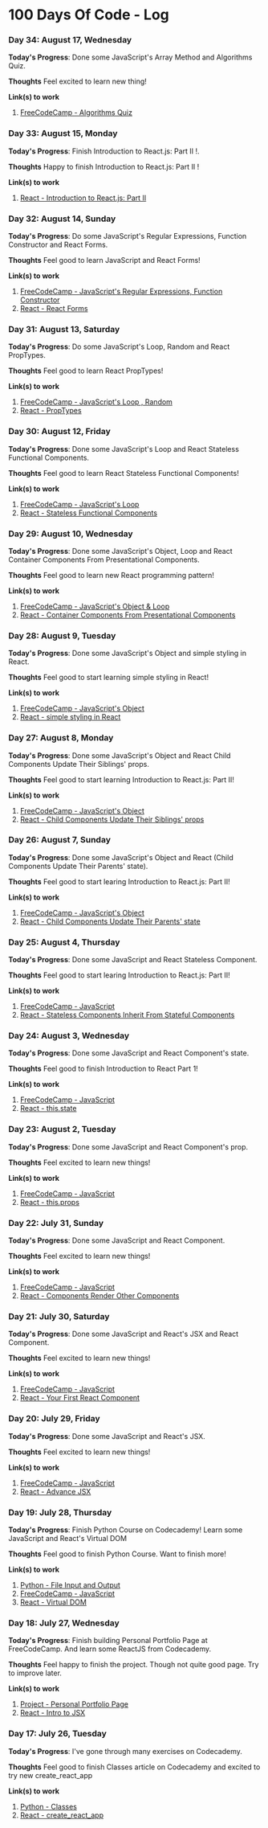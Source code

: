# 100 Days Of Code - Log

### Day 34: August 17, Wednesday

**Today's Progress**: Done some JavaScript's Array Method and Algorithms Quiz.

**Thoughts** Feel excited to learn new thing!

**Link(s) to work**
1. [FreeCodeCamp - Algorithms Quiz](https://www.freecodecamp.com/challenges/repeat-a-string-repeat-a-string)

### Day 33: August 15, Monday

**Today's Progress**: Finish Introduction to React.js: Part II !.

**Thoughts** Happy to finish Introduction to React.js: Part II !

**Link(s) to work**
1. [React - Introduction to React.js: Part II](https://www.codecademy.com/learn/react-102)

### Day 32: August 14, Sunday

**Today's Progress**: Do some JavaScript's Regular Expressions, Function Constructor and React Forms.

**Thoughts** Feel good to learn JavaScript and React Forms!

**Link(s) to work**
1. [FreeCodeCamp - JavaScript's Regular Expressions, Function Constructor](https://www.freecodecamp.com/challenges/make-object-properties-private)
2. [React - React Forms](https://www.codecademy.com/en/courses/react-102/lessons/react-forms/exercises/react-forms-intro?action=lesson_resume)

### Day 31: August 13, Saturday

**Today's Progress**: Do some JavaScript's Loop, Random and React PropTypes.

**Thoughts** Feel good to learn React PropTypes!

**Link(s) to work**
1. [FreeCodeCamp - JavaScript's Loop , Random](https://www.freecodecamp.com/challenges/sift-through-text-with-regular-expressions)
2. [React - PropTypes](https://www.codecademy.com/en/courses/react-102/lessons/proptypes/exercises/proptypes-intro?action=lesson_resume)

### Day 30: August 12, Friday

**Today's Progress**: Done some JavaScript's Loop and React Stateless Functional Components.

**Thoughts** Feel good to learn React Stateless Functional Components!

**Link(s) to work**
1. [FreeCodeCamp - JavaScript's Loop](https://www.freecodecamp.com/challenges/profile-lookup)
2. [React - Stateless Functional Components](https://www.codecademy.com/en/courses/react-102/lessons/stateless-functional-components/exercises/stateless-functional-component-intro?action=lesson_resume)

### Day 29: August 10, Wednesday

**Today's Progress**: Done some JavaScript's Object, Loop and React Container Components From Presentational Components.

**Thoughts** Feel good to learn new React programming pattern!

**Link(s) to work**
1. [FreeCodeCamp - JavaScript's Object & Loop](https://www.freecodecamp.com/challenges/iterate-with-javascript-while-loops)
2. [React - Container Components From Presentational Components](https://www.codecademy.com/en/courses/react-102/lessons/container-presentational-components/exercises/container-presentational-components-intro?action=lesson_resume)

### Day 28: August 9, Tuesday

**Today's Progress**: Done some JavaScript's Object and simple styling in React.

**Thoughts** Feel good to start learning simple styling in React!

**Link(s) to work**
1. [FreeCodeCamp - JavaScript's Object](https://www.freecodecamp.com/challenges/accessing-nested-arrays)
2. [React - simple styling in React](https://www.codecademy.com/en/courses/react-102/lessons/style/exercises/advanced-react-intro?action=lesson_resume)

### Day 27: August 8, Monday

**Today's Progress**: Done some JavaScript's Object and React Child Components Update Their Siblings' props.

**Thoughts** Feel good to start learning Introduction to React.js: Part II!

**Link(s) to work**
1. [FreeCodeCamp - JavaScript's Object](https://www.freecodecamp.com/challenges/testing-objects-for-properties)
2. [React - Child Components Update Their Siblings' props](https://www.codecademy.com/en/courses/react-102/lessons/child-updates-sibling/exercises/stateless-inherit-stateful-recap?action=resume)

### Day 26: August 7, Sunday

**Today's Progress**: Done some JavaScript's Object and React (Child Components Update Their Parents' state).

**Thoughts** Feel good to start learing Introduction to React.js: Part II!

**Link(s) to work**
1. [FreeCodeCamp - JavaScript's Object](https://www.freecodecamp.com/challenges/accessing-objects-properties-with-variables)
2. [React - Child Components Update Their Parents' state](https://www.codecademy.com/en/courses/react-102/lessons/child-updates-parents-state/exercises/child-updates-parents-state-intro?action=lesson_resume)

### Day 25: August 4, Thursday

**Today's Progress**: Done some JavaScript and React Stateless Component.

**Thoughts** Feel good to start learing Introduction to React.js: Part II!

**Link(s) to work**
1. [FreeCodeCamp - JavaScript](https://www.freecodecamp.com/challenges/counting-cards)
2. [React - Stateless Components Inherit From Stateful Components](https://www.codecademy.com/en/courses/react-102/lessons/stateless-inherit-stateful-intro/exercises/intro-one-oh-two?action=lesson_resume)
 
### Day 24: August 3, Wednesday

**Today's Progress**: Done some JavaScript and React Component's state.

**Thoughts** Feel good to finish Introduction to React Part 1!

**Link(s) to work**
1. [FreeCodeCamp - JavaScript](https://www.freecodecamp.com/challenges/selecting-from-many-options-with-switch-statements)
2. [React - this.state](https://www.codecademy.com/en/courses/react-101/lessons/this-state/exercises/this-state-intro?action=lesson_resume)

### Day 23: August 2, Tuesday

**Today's Progress**: Done some JavaScript and React Component's prop.

**Thoughts** Feel excited to learn new things!

**Link(s) to work**
1. [FreeCodeCamp - JavaScript](https://www.freecodecamp.com/challenges/comparison-with-the-equality-operator)
2. [React - this.props](https://www.codecademy.com/en/courses/react-101/lessons/this-props/exercises/this-props-intro?action=lesson_resume)

### Day 22: July 31, Sunday

**Today's Progress**: Done some JavaScript and React Component.

**Thoughts** Feel excited to learn new things!

**Link(s) to work**
1. [FreeCodeCamp - JavaScript](https://www.freecodecamp.com/challenges/manipulate-arrays-with-shift)
2. [React - Components Render Other Components](https://www.codecademy.com/en/courses/react-101/lessons/components-render-each-other/exercises/components-interacting-intro?action=lesson_resume)

### Day 21: July 30, Saturday

**Today's Progress**: Done some JavaScript and React's JSX and React Component.

**Thoughts** Feel excited to learn new things!

**Link(s) to work**
1. [FreeCodeCamp - JavaScript](https://www.freecodecamp.com/challenges/use-bracket-notation-to-find-the-nth-character-in-a-string)
2. [React - Your First React Component](https://www.codecademy.com/en/courses/react-101/lessons/your-first-react-component/exercises/hello-world-component?action=lesson_resume)

### Day 20: July 29, Friday

**Today's Progress**: Done some JavaScript and React's JSX.

**Thoughts** Feel excited to learn new things!

**Link(s) to work**
1. [FreeCodeCamp - JavaScript](https://www.freecodecamp.com/challenges/declare-string-variables)
2. [React - Advance JSX](https://www.codecademy.com/en/courses/react-101/lessons/react-jsx-advanced/exercises/jsx-classname-class?action=lesson_resume)

### Day 19: July 28, Thursday

**Today's Progress**: Finish Python Course on Codecademy! Learn some JavaScript and React's Virtual DOM

**Thoughts** Feel good to finish Python Course. Want to finish more!

**Link(s) to work**
1. [Python - File Input and Output](https://www.codecademy.com/courses/python-intermediate-en-OGNHh/0/1?curriculum_id=4f89dab3d788890003000096)
2. [FreeCodeCamp - JavaScript](https://www.freecodecamp.com/challenges/add-two-numbers-with-javascript)
3. [React - Virtual DOM](https://www.codecademy.com/en/courses/react-101/lessons/react-virtual-dom/exercises/virtual-dom-intro?action=lesson_resume)

### Day 18: July 27, Wednesday

**Today's Progress**: Finish building Personal Portfolio Page at FreeCodeCamp. And learn some ReactJS from Codecademy.

**Thoughts** Feel happy to finish the project. Though not quite good page. Try to improve later.

**Link(s) to work**
1. [Project - Personal Portfolio Page](http://codepen.io/jerryna6/pen/rLKxZX)
2. [React - Intro to JSX](https://www.codecademy.com/en/courses/react-101/lessons/react-jsx-intro/exercises/render-jsx?action=resume)

### Day 17: July 26, Tuesday

**Today's Progress**: I've gone through many exercises on Codecademy.

**Thoughts** Feel good to finish Classes article on Codecademy and excited to try new create_react_app

**Link(s) to work**
1. [Python - Classes](https://www.codecademy.com/en/courses/python-intermediate-en-egNXj/1/5?curriculum_id=4f89dab3d788890003000096)
2. [React - create_react_app](https://github.com/jerrynai6/create_react_app)

<!---
### Day 0: February 30, 2016 (Example 1)
##### (delete me or comment me out)

**Today's Progress**: Fixed CSS, worked on canvas functionality for the app.

**Thoughts:** I really struggled with CSS, but, overall, I feel like I am slowly getting better at it. Canvas is still new for me, but I managed to figure out some basic functionality.

**Link to work:** [Calculator App](http://www.example.com)

### Day 0: February 30, 2016 (Example 2)
##### (delete me or comment me out)

**Today's Progress**: Fixed CSS, worked on canvas functionality for the app.

**Thoughts**: I really struggled with CSS, but, overall, I feel like I am slowly getting better at it. Canvas is still new for me, but I managed to figure out some basic functionality.

**Link(s) to work**: [Calculator App](http://www.example.com)


### Day 1: June 27, Monday

**Today's Progress**: I've gone through many exercises on FreeCodeCamp.

**Thoughts** I've recently started coding, and it's a great feeling when I finally solve an algorithm challenge after a lot of attempts and hours spent.

**Link(s) to work**
1. [Find the Longest Word in a String](https://www.freecodecamp.com/challenges/find-the-longest-word-in-a-string)
2. [Title Case a Sentence](https://www.freecodecamp.com/challenges/title-case-a-sentence)

--->
